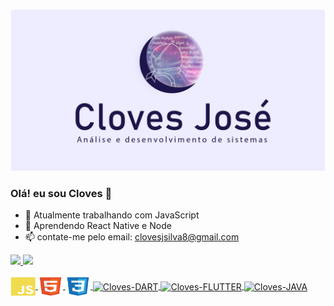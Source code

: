 <p align="center">
  <img src="https://github.com/Cloves-Jose/Cloves-Jose/blob/main/picture/arte.jpg" width="550" title="hover text">
</p>

### Olá! eu sou Cloves 👋

- 🔭 Atualmente trabalhando com JavaScript
- 🌱 Aprendendo React Native e Node
- 📫 contate-me pelo email: clovesjsilva8@gmail.com

<div>
  <a href="https://github.com/Cloves-Jose">
  <img height="180em" src="https://github-readme-stats.vercel.app/api?username=Cloves-Jose&show_icons=true&theme=tokyonight&include_all_commits=true&count_private=true"/>
  <img height="180em" src="https://github-readme-stats.vercel.app/api/top-langs/?username=Cloves-Jose&layout=compact&langs_count=7&theme=tokyonight"/>
</div>
  
<div style="display: inline_block"><br>
  <img align="center" alt="Cloves-Js" height="30" width="40" src="https://raw.githubusercontent.com/devicons/devicon/master/icons/javascript/javascript-plain.svg">
  <img align="center" alt="Cloves-HTML" height="30" width="40" src="https://raw.githubusercontent.com/devicons/devicon/master/icons/html5/html5-original.svg">
  <img align="center" alt="Cloves-CSS" height="30" width="40" src="https://raw.githubusercontent.com/devicons/devicon/master/icons/css3/css3-original.svg">
  <img align="center" alt="Cloves-DART" height="30" width="40" src="https://raw.github.com/devicons/devicon/master/icons/dart/dart-original.svg">
  <img align="center" alt="Cloves-FLUTTER" height="30" width="40" src="https://raw.github.com/devicons/devicon/master/icons/flutter/flutter-original.svg">
  <img align="center" alt="Cloves-JAVA" height="30" width="40" src="https://raw.github.com/devicons/devicon/master/icons/java/java-original-wordmark.svg">
  
</div>

